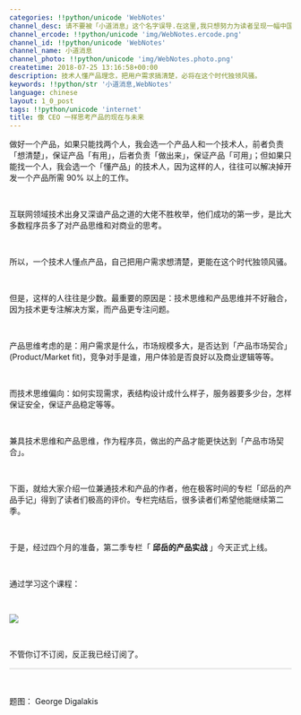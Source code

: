 ```yaml
---
categories: !!python/unicode 'WebNotes'
channel_desc: 请不要被「小道消息」这个名字误导.在这里,我只想努力为读者呈现一幅中国互联网的清明上河图.
channel_ercode: !!python/unicode 'img/WebNotes.ercode.png'
channel_id: !!python/unicode 'WebNotes'
channel_name: 小道消息
channel_photo: !!python/unicode 'img/WebNotes.photo.png'
createtime: 2018-07-25 13:16:58+00:00
description: 技术人懂产品理念，把用户需求搞清楚，必将在这个时代独领风骚。
keywords: !!python/str '小道消息,WebNotes'
language: chinese
layout: 1_0_post
tags: !!python/unicode 'internet'
title: 像 CEO 一样思考产品的现在与未来
---
```

<div class="rich_media_content" id="js_content">
<p style="text-align: justify;">
<span data-shimo-docs='[[20,"像CEO一样思考产品的现在与未来"],[20,"\n","linespacing:\"115\""],[20,"摘要：技术人懂点产品，自己把“用户需求”想清楚，必将在这个时代独领风骚。"],[20,"\n","linespacing:\"115\""],[20,"正文："],[20,"\n","linespacing:\"115\""],[20,"做好一个产品，如果只能找两个人，我会选一个产品人和一个技术人，前者负责“想清楚”，保证产品“有用”，后者负责“做出来”，保证产品“可用”；但如果只能找一个人，我一定会选一个“懂产品”的技术人，因为这样的人，往往可以解决掉开发一个产品所需90%以上的工作。"],[20,"\n\n","linespacing:\"115\""],[20,"我们回顾过往，可以发现在互联网领域技术出身又深谙产品之道的大佬不胜枚举：马化腾、张小龙、李彦宏、马斯克、扎克伯格、拉里·佩奇等等，他们成功的第一步，是比大多数程序员多了对产品思维和对商业的思考。"],[20,"\n\n","linespacing:\"115\""],[20,"所以，"],[20,"一个技术人懂点产品，自己把“用户需求”想清楚，更能在这个时代独领风骚。","8:1"],[20,"\n\n","linespacing:\"115\""],[20,"但是，这样的人往往是少数。最重要的原因是："],[20,"技术思维和产品思维并不好融合，因为技术更专注解决方案，而产品更专注问题。","8:1"],[20,"\n\n","linespacing:\"115\""],[20,"产品思维考虑的是："],[20,"用户需求是什么，市场规模多大，是否达到“产品市场契合”(","0:\"%234a4a4a\""],[20,"Product/market fit )","0:\"%23222222\""],[20,"，竞争对手是谁，用户体验是否良好以及商业逻辑等等。","0:\"%234a4a4a\""],[20,"\n\n","linespacing:\"115\""],[20,"而技术思维偏向："],[20,"如何实现需求，表结构设计成什么样子，链路怎么设计，服务器要多少台，怎样保证安全，保证产品稳定等等。","0:\"%234a4a4a\""],[20,"\n\n","linespacing:\"115\""],[20,"兼具技术思维和产品思维，作为程序员，做出的产品才能更快达到“产品市场契合”。","0:\"%234a4a4a\""],[20,"\n\n","linespacing:\"115\""],[20,"下面，就给大家介绍一位兼通技术和产品的作者，他在极客时间的专栏「邱岳的产品手记」得到了读者们极高的评价。专栏完结后，很多读者们希望他能继续第二季。"],[20,"\n\n","linespacing:\"115\""],[20,"于是，经过四个月的准备，第二季专栏「邱岳的产品实战」今天正式上线。"]]' style="font-family: -webkit-standard;">
</span>
</p>
<p line="bQRA" linespacing="115">
         做好一个产品，如果只能找两个人，我会选一个产品人和一个技术人，前者负责「想清楚」，保证产品「有用」，后者负责「做出来」，保证产品「可用」；但如果只能找一个人，我会选一个「懂产品」的技术人，因为这样的人，往往可以解决掉开发一个产品所需 90% 以上的工作。
         <br/>
</p>
<p line="VUkx" linespacing="115">
<br/>
</p>
<p line="1hqB" linespacing="115">
         互联网领域技术出身又深谙产品之道的大佬不胜枚举，他们成功的第一步，是比大多数程序员多了对产品思维和对商业的思考。
        </p>
<p line="qQZ3" linespacing="115">
<br/>
</p>
<p line="WNqX" linespacing="115">
         所以，一个技术人懂点产品，自己把用户需求想清楚，更能在这个时代独领风骚。
        </p>
<p line="KOjT" linespacing="115">
<br/>
</p>
<p line="VQ3E" linespacing="115">
         但是，这样的人往往是少数。最重要的原因是：技术思维和产品思维并不好融合，因为技术更专注解决方案，而产品更专注问题。
        </p>
<p line="9v2R" linespacing="115">
<br/>
</p>
<p line="a8yt" linespacing="115">
         产品思维考虑的是：用户需求是什么，市场规模多大，是否达到「产品市场契合」(Product/Market fit)，竞争对手是谁，用户体验是否良好以及商业逻辑等等。
        </p>
<p line="6eIw" linespacing="115">
<br/>
</p>
<p line="B2An" linespacing="115">
         而技术思维偏向：如何实现需求，表结构设计成什么样子，服务器要多少台，怎样保证安全，保证产品稳定等等。
        </p>
<p line="iESc" linespacing="115">
<br/>
</p>
<p line="4SGs" linespacing="115">
         兼具技术思维和产品思维，作为程序员，做出的产品才能更快达到「产品市场契合」。
        </p>
<p line="Scjn" linespacing="115">
<br/>
</p>
<p line="7hJl" linespacing="115">
         下面，就给大家介绍一位兼通技术和产品的作者，他在极客时间的专栏「邱岳的产品手记」得到了读者们极高的评价。专栏完结后，很多读者们希望他能继续第二季。
        </p>
<p line="5RvA" linespacing="115">
<br/>
</p>
<p line="0CWa" linespacing="115">
         于是，经过四个月的准备，第二季专栏「
         <strong>
          邱岳的产品实战
         </strong>
         」今天正式上线。
        </p>
<p line="0CWa" linespacing="115">
<br/>
</p>
<p line="0CWa" linespacing="115">
         通过学习这个课程：
        </p>
<p>
<br/>
</p>
<p>
<img class="" data-copyright="0" data-ratio="1.236180904522613" data-s="300,640" data-src="" data-type="jpeg" data-w="796" src="{{ '/img/ow5rEn8QGlGibqkoSmsrnHNElN6XX7RAcibc0ibJ7A3K4spcxYicY4FZC7PVxoWjnYzt69NkWjiaVWg9IicMq89lhseg.jpeg' | prepend: site.img | replace: '//','/' }}" style=""/>
</p>
<p style="white-space: normal;">
<br/>
</p>
<p style="white-space: normal;">
         不管你订不订阅，反正我已经订阅了。
        </p>
<hr style="margin-top: 1em;margin-bottom: 1em;white-space: normal;max-width: 100%;font-family: Lato, Helvetica, Arial, freesans, clean, sans-serif;border-right-width: 0px;border-bottom-width: 0px;border-left-width: 0px;border-top-style: solid;border-top-color: rgb(234, 234, 234);height: 1px;color: rgb(51, 51, 51);font-size: 15px;box-sizing: border-box !important;word-wrap: break-word !important;"/>
<p style="white-space: normal;">
<br/>
</p>
<p>
         题图：
         <span style="color: rgb(20, 23, 26);">
          George Digalakis
         </span>
</p>
</div>